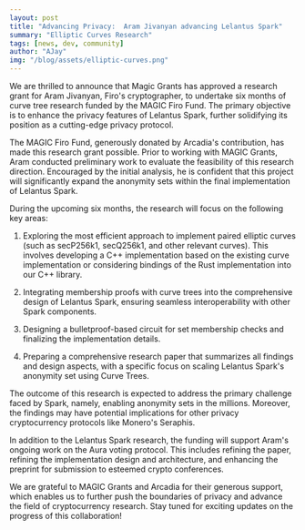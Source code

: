 ```yaml
---
layout: post
title: "Advancing Privacy:  Aram Jivanyan advancing Lelantus Spark"
summary: "Elliptic Curves Research"
tags: [news, dev, community]
author: "AJay"
img: "/blog/assets/elliptic-curves.png"
---
```


We are thrilled to announce that Magic Grants has approved a research grant for Aram Jivanyan, Firo's cryptographer, to undertake six months of curve tree research funded by the MAGIC Firo Fund. The primary objective is to enhance the privacy features of Lelantus Spark, further solidifying its position as a cutting-edge privacy protocol. 

The MAGIC Firo Fund, generously donated by Arcadia's contribution, has made this research grant possible. Prior to working with MAGIC Grants, Aram conducted preliminary work to evaluate the feasibility of this research direction. Encouraged by the initial analysis, he is confident that this project will significantly expand the anonymity sets within the final implementation of Lelantus Spark. 

During the upcoming six months, the research will focus on the following key areas:

1) Exploring the most efficient approach to implement paired elliptic curves (such as secP256k1, secQ256k1, and other relevant curves). This involves developing a C++ implementation based on the existing curve implementation or considering bindings of the Rust implementation into our C++ library. 

2) Integrating membership proofs with curve trees into the comprehensive design of Lelantus Spark, ensuring seamless interoperability with other Spark components. 

3) Designing a bulletproof-based circuit for set membership checks and finalizing the implementation details. 

4) Preparing a comprehensive research paper that summarizes all findings and design aspects, with a specific focus on scaling Lelantus Spark's anonymity set using Curve Trees. 

The outcome of this research is expected to address the primary challenge faced by Spark, namely, enabling anonymity sets in the millions. Moreover, the findings may have potential implications for other privacy cryptocurrency protocols like Monero's Seraphis. 

In addition to the Lelantus Spark research, the funding will support Aram's ongoing work on the Aura voting protocol. This includes refining the paper, refining the implementation design and architecture, and enhancing the preprint for submission to esteemed crypto conferences. 

We are grateful to MAGIC Grants and Arcadia for their generous support, which enables us to further push the boundaries of privacy and advance the field of cryptocurrency research. Stay tuned for exciting updates on the progress of this collaboration! 
